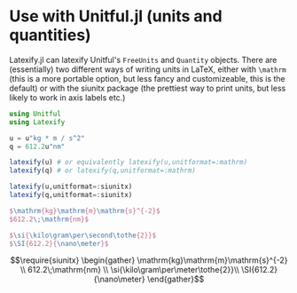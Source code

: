 # Use with Unitful.jl (units and quantities)

Latexify.jl can latexify Unitful's `FreeUnits` and `Quantity` objects. There are (essentially) two different ways of writing units in LaTeX, either with `\mathrm` (this is a more portable option, but less fancy and customizeable, this is the default) or with the siunitx package (the prettiest way to print units, but less likely to work in axis labels etc.)

```julia
using Unitful
using Latexify

u = u"kg * m / s^2"
q = 612.2u"nm"

latexify(u) # or equivalently latexify(u,unitformat=:mathrm)
latexify(q) # or latexify(q,unitformat=:mathrm)

latexify(u,unitformat=:siunitx)
latexify(q,unitformat=:siunitx)
```

```latex
$\mathrm{kg}\mathrm{m}\mathrm{s}^{-2}$
$612.2\;\mathrm{nm}$

$\si{\kilo\gram\per\second\tothe{2}}$
$\SI{612.2}{\nano\meter}$
```

```math
\require{siunitx}
\begin{gather}
\mathrm{kg}\mathrm{m}\mathrm{s}^{-2} \\
612.2\;\mathrm{nm} \\
\si{\kilo\gram\per\meter\tothe{2}}\\
\SI{612.2}{\nano\meter}
\end{gather}
```
